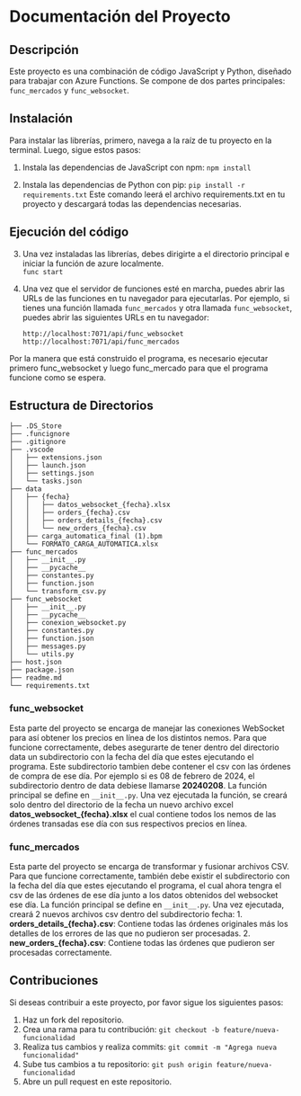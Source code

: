 # Documentación del Proyecto

## Descripción

Este proyecto es una combinación de código JavaScript y Python, diseñado para trabajar con Azure Functions. 
Se compone de dos partes principales: `func_mercados` y `func_websocket`.

## Instalación

Para instalar las librerías, primero, navega a la raíz de tu proyecto en la terminal. 
Luego, sigue estos pasos:

1. Instala las dependencias de JavaScript con npm:
    ` npm install `

2. Instala las dependencias de Python con pip:
    ` pip install -r requirements.txt `
Este comando leerá el archivo requirements.txt en tu proyecto y descargará todas las dependencias necesarias.

## Ejecución del código 

3. Una vez instaladas las librerías, debes dirigirte a el directorio principal e iniciar la función de azure localmente.  
    ` func start `

4. Una vez que el servidor de funciones esté en marcha, puedes abrir las URLs de las funciones en tu navegador para ejecutarlas. 
Por ejemplo, si tienes una función llamada `func_mercados` y otra llamada `func_websocket`, puedes abrir las siguientes URLs en tu navegador:
    ``` 
    http://localhost:7071/api/func_websocket
    http://localhost:7071/api/func_mercados
    ```
Por la manera que está construido el programa, es necesario ejecutar primero func_websocket y luego func_mercado para que el programa funcione como se espera. 


## Estructura de Directorios

```
├── .DS_Store
├── .funcignore
├── .gitignore
├── .vscode
│   ├── extensions.json
│   ├── launch.json
│   ├── settings.json
│   └── tasks.json
├── data
│   ├── {fecha}
│   │   ├── datos_websocket_{fecha}.xlsx
│   │   ├── orders_{fecha}.csv
│   │   ├── orders_details_{fecha}.csv
│   │   └── new_orders_{fecha}.csv
│   ├── carga_automatica_final (1).bpm
│   └── FORMATO_CARGA_AUTOMATICA.xlsx
├── func_mercados
│   ├── __init__.py
│   ├── __pycache__
│   ├── constantes.py
│   ├── function.json
│   └── transform_csv.py
├── func_websocket
│   ├── __init__.py
│   ├── __pycache__
│   ├── conexion_websocket.py
│   ├── constantes.py
│   ├── function.json
│   ├── messages.py
│   └── utils.py
├── host.json
├── package.json
├── readme.md
└── requirements.txt
```

### func_websocket

Esta parte del proyecto se encarga de manejar las conexiones WebSocket para así obtener los precios en línea de los distintos nemos. 
Para que funcione correctamente, debes asegurarte de tener dentro del directorio data un subdirectorio con la fecha del día que estes ejecutando el programa. Este subdirectorio tambien debe contener el csv con las órdenes de compra de ese día. 
Por ejemplo si es 08 de febrero de 2024, el subdirectorio dentro de data debiese llamarse **20240208**.
La función principal se define en `__init__.py`. 
Una vez ejecutada la función, se creará solo dentro del directorio de la fecha un nuevo archivo excel **datos_websocket_{fecha}.xlsx** el cual contiene todos los nemos de las órdenes transadas ese día con sus respectivos precios en línea. 

### func_mercados

Esta parte del proyecto se encarga de transformar y fusionar archivos CSV. 
Para que funcione correctamente, también debe existir el subdirectorio con la fecha del día que estes ejecutando el programa, el cual ahora tengra el csv de las órdenes de ese día junto a los datos obtenidos del websocket ese día. 
La función principal se define en `__init__.py`. 
Una vez ejecutada, creará 2 nuevos archivos csv dentro del subdirectorio fecha: 
    1. **orders_details_{fecha}.csv**: Contiene todas las órdenes originales más los detalles de los errores de las que no pudieron ser procesadas. 
    2. **new_orders_{fecha}.csv**: Contiene todas las órdenes que pudieron ser procesadas correctamente. 


## Contribuciones

Si deseas contribuir a este proyecto, por favor sigue los siguientes pasos:

1. Haz un fork del repositorio.
2. Crea una rama para tu contribución: `git checkout -b feature/nueva-funcionalidad`
3. Realiza tus cambios y realiza commits: `git commit -m "Agrega nueva funcionalidad"`
4. Sube tus cambios a tu repositorio: `git push origin feature/nueva-funcionalidad`
5. Abre un pull request en este repositorio.

